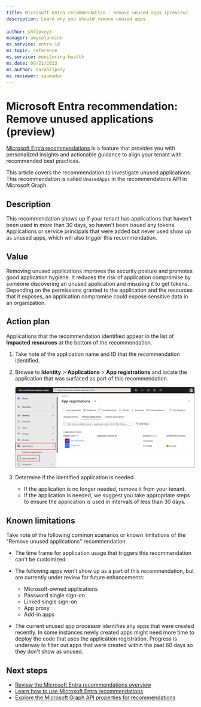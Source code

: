 ```yaml
---
title: Microsoft Entra recommendation - Remove unused apps (preview)
description: Learn why you should remove unused apps.

author: shlipsey3
manager: amycolannino
ms.service: entra-id
ms.topic: reference
ms.service: monitoring-health
ms.date: 09/21/2023
ms.author: sarahlipsey
ms.reviewer: saumadan
---
```

# Microsoft Entra recommendation: Remove unused applications (preview)
[Microsoft Entra recommendations](overview-recommendations.md) is a feature that provides you with personalized insights and actionable guidance to align your tenant with recommended best practices.

This article covers the recommendation to investigate unused applications. This recommendation is called `UnusedApps` in the recommendations API in Microsoft Graph. 

## Description

This recommendation shows up if your tenant has applications that haven't been used in more than 30 days, so haven't been issued any tokens. Applications or service principals that were added but never used show up as unused apps, which will also trigger this recommendation.

## Value 

Removing unused applications improves the security posture and promotes good application hygiene. It reduces the risk of application compromise by someone discovering an unused application and misusing it to get tokens. Depending on the permissions granted to the application and the resources that it exposes, an application compromise could expose sensitive data in an organization.

## Action plan

Applications that the recommendation identified appear in the list of **Impacted resources** at the bottom of the recommendation. 

1. Take note of the application name and ID that the recommendation identified.
1. Browse to **Identity** > **Applications** > **App registrations** and locate the application that was surfaced as part of this recommendation.

    ![Screenshot of the Microsoft Entra app registration page.](media/recommendation-remove-unused-apps/app-registrations-list.png)

1. Determine if the identified application is needed.
    - If the application is no longer needed, remove it from your tenant.
    - If the application is needed, we suggest you take appropriate steps to ensure the application is used in intervals of less than 30 days.

## Known limitations

Take note of the following common scenarios or known limitations of the "Remove unused applications" recommendation.

* The time frame for application usage that triggers this recommendation can't be customized.

* The following apps won't show up as a part of this recommendation, but are currently under review for future enhancements: 
    - Microsoft-owned applications
    - Password single sign-on
    - Linked single sign-on
    - App proxy
    - Add-in apps

* The current unused app processor identifies any apps that were created recently. In some instances newly created apps might need more time to deploy the code that uses the application registration. Progress is underway to filter out apps that were created within the past 60 days so they don't show as unused.

## Next steps

- [Review the Microsoft Entra recommendations overview](overview-recommendations.md)
- [Learn how to use Microsoft Entra recommendations](howto-use-recommendations.md)
- [Explore the Microsoft Graph API properties for recommendations](/graph/api/resources/recommendation)
